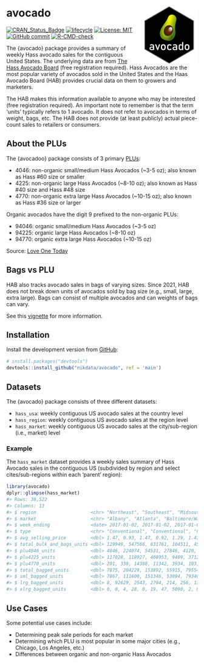 
<!-- README.md is generated from README.Rmd. Please edit that file -->

# avocado <a href='https://nikdata.github.io/avocado/'><img src='man/figures/avocado.png' alt="avocado R package logo" align="right" width="150" height="150" />

<!-- badges: start -->

[![CRAN_Status_Badge](https://www.r-pkg.org/badges/version/avocado)](https://cran.r-project.org/package=avocado)
[![lifecycle](https://img.shields.io/badge/lifecycle-experimental-orange.svg)](https://lifecycle.r-lib.org/articles/stages.html#experimental)
[![License:
MIT](https://img.shields.io/badge/License-MIT-blue.svg)](https://opensource.org/licenses/MIT)
[![GitHub
commit](https://img.shields.io/github/last-commit/nikdata/avocado)](https://github.com/nikdata/avocado/commit/main)
[![R-CMD-check](https://github.com/nikdata/avocado/actions/workflows/R-CMD-check.yaml/badge.svg)](https://github.com/nikdata/avocado/actions/workflows/R-CMD-check.yaml)
<!-- badges: end -->

The {avocado} package provides a summary of weekly Hass avocado sales
for the contiguous United States. The underlying data are from [The Hass
Avocado Board](https://hassavocadoboard.com) (free registration
required). Hass Avocados are the most popular variety of avocados sold
in the United States and the Haas Avocado Board (HAB) provides crucial
data on them to growers and marketers.

The HAB makes this information available to anyone who may be interested
(free registration required). An important note to remember is that the
term ‘units’ typically refers to 1 avocado. It does not refer to
avocados in terms of weight, bags, etc. The HAB does not provide (at
least publicly) actual piece-count sales to retailers or consumers.

## About the PLUs

The {avocadoo} package consists of 3 primary
[PLUs](https://en.wikipedia.org/wiki/Price_look-up_code):

- 4046: non-organic small/medium Hass Avocados (~3-5 oz); also known as
  Hass \#60 size or smaller
- 4225: non-organic large Hass Avocados (~8-10 oz); also known as Hass
  \#40 size and Hass \#48 size
- 4770: non-organic extra large Hass Avocados (~10-15 oz); also known as
  Hass \#36 size or larger

Organic avocados have the digit 9 prefixed to the non-organic PLUs:

- 94046: organic small/medium Hass Avocados (~3-5 oz)
- 94225: organic large Hass Avocados (~8-10 oz)
- 94770: organic extra large Hass Avocados (~10-15 oz)

Source: [Love One
Today](https://loveonetoday.com/how-to/identify-hass-avocados/)

## Bags vs PLU

HAB also tracks avocado sales in bags of varying sizes. Since 2021, HAB
does not break down units of avocados sold by bag size (e.g., small,
large, extra large). Bags can consist of multiple avocados and can
weights of bags can vary.

See this
[vignette](https://nikdata.github.io/avocado/articles/a_intro.html) for
more information.

## Installation

Install the development version from [GitHub](https://github.com/):

``` r
# install.packages("devtools")
devtools::install_github("nikdata/avocado", ref = 'main')
```

## Datasets

The {avocado} package consists of three different datasets:

- `hass_usa`: weekly contiguous US avocado sales at the country level
- `hass_region`: weekly contiguous US avocado sales at the region level
- `hass_market`: weekly contiguous US avocado sales at the
  city/sub-region (i.e., market) level

### Example

The `hass_market` dataset provides a weekly sales summary of Hass
Avocado sales in the contiguous US (subdivided by region and select
cites/sub-regions within each ‘parent’ region):

``` r
library(avocado)
dplyr::glimpse(hass_market)
#> Rows: 38,522
#> Columns: 13
#> $ region                    <chr> "Northeast", "Southeast", "Midsouth", "West"…
#> $ market                    <chr> "Albany", "Atlanta", "Baltimore/Washington",…
#> $ week_ending               <date> 2017-01-02, 2017-01-02, 2017-01-02, 2017-01…
#> $ type                      <chr> "Conventional", "Conventional", "Conventiona…
#> $ avg_selling_price         <dbl> 1.47, 0.93, 1.47, 0.92, 1.29, 1.43, 1.21, 1.…
#> $ total_bulk_and_bags_units <dbl> 129949, 547566, 631761, 104511, 458831, 1053…
#> $ plu4046_units             <dbl> 4846, 224074, 54531, 27846, 4120, 1286, 4776…
#> $ plu4225_units             <dbl> 117028, 118927, 408953, 9409, 371224, 58532,…
#> $ plu4770_units             <dbl> 201, 338, 14388, 11342, 3934, 103, 15037, 11…
#> $ total_bagged_units        <dbl> 7875, 204229, 153892, 55915, 79554, 45430, 5…
#> $ sml_bagged_units          <dbl> 7867, 111600, 151346, 53094, 79340, 45156, 4…
#> $ lrg_bagged_units          <dbl> 8, 92629, 2543, 2794, 214, 256, 13712, 1079,…
#> $ xlrg_bagged_units         <dbl> 0, 0, 4, 28, 0, 19, 47, 5090, 2, 0, 917, 98,…
```

## Use Cases

Some potential use cases include:

- Determining peak sale periods for each market
- Determining which PLU is most popular in some major cities (e.g.,
  Chicago, Los Angeles, etc.)
- Differences between organic and non-organic Hass Avocados
